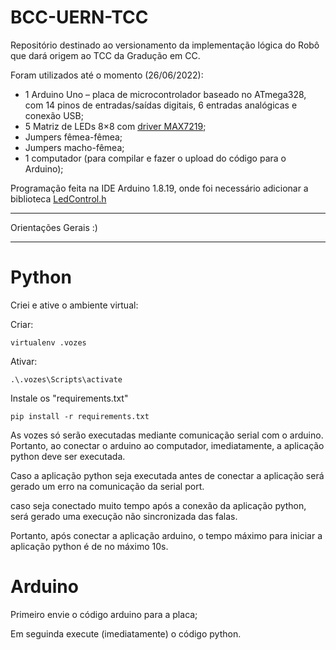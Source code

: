 # BCC-UERN-TCC
Repositório destinado ao versionamento da implementação lógica do Robô que dará origem ao TCC da Gradução em CC. 

Foram utilizados até o momento (26/06/2022):

 - 1 Arduino Uno – placa de microcontrolador baseado no ATmega328, com 14 pinos de entradas/saídas digitais, 6 entradas analógicas e conexão USB;
 - 5 Matriz de LEDs 8×8 com [driver MAX7219](http://pdfserv.maximintegrated.com/en/ds/MAX7219-MAX7221.pdf);
 - Jumpers fêmea-fêmea;
 - Jumpers macho-fêmea;
 - 1 computador (para compilar e fazer o upload do código para o Arduino);

Programação feita na IDE Arduino 1.8.19, onde foi necessário adicionar a biblioteca [LedControl.h](https://github.com/wayoda/LedControl)



---
Orientações Gerais :)

---


# Python

Criei e ative o ambiente virtual:

Criar:
```
virtualenv .vozes 
```


Ativar:
```
.\.vozes\Scripts\activate    
```

Instale os "requirements.txt"

```
pip install -r requirements.txt
```

As vozes só serão executadas mediante comunicação serial com o arduino. Portanto, ao conectar o arduino ao computador, imediatamente, a aplicação python deve ser executada.

Caso a aplicação python seja executada antes de conectar a aplicação será gerado um erro na comunicação da serial port.

caso seja conectado muito tempo após a conexão da aplicação python, será gerado uma execução não sincronizada das falas.

Portanto, após conectar a aplicação arduino, o tempo máximo para iniciar a aplicação python é de no máximo 10s.

# Arduino
Primeiro envie o código arduino para a placa;

Em seguinda execute (imediatamente) o código python.



